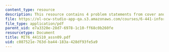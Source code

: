 ```yaml
---
content_type: resource
description: This resource contains 4 problem statements from cover and thomas.
file: https://ol-ocw-studio-app-qa.s3.amazonaws.com/courses/6-441-information-theory-spring-2010/c087521e763dba44183a428df93fe5a9_MIT6_441S10_assn09.pdf
file_type: application/pdf
parent_uid: e7a3320e-28d7-6978-1c10-ff68c0b260fe
resourcetype: Document
title: MIT6_441S10_assn09.pdf
uid: c087521e-763d-ba44-183a-428df93fe5a9
---
```

